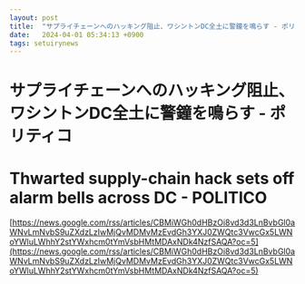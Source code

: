 ```yaml
---
layout: post
title:  "サプライチェーンへのハッキング阻止、ワシントンDC全土に警鐘を鳴らす - ポリティコ"
date:   2024-04-01 05:34:13 +0900
tags: setuirynews 
---
```


# サプライチェーンへのハッキング阻止、ワシントンDC全土に警鐘を鳴らす - ポリティコ



# Thwarted supply-chain hack sets off alarm bells across DC - POLITICO

[https://news.google.com/rss/articles/CBMiWGh0dHBzOi8vd3d3LnBvbGl0aWNvLmNvbS9uZXdzLzIwMjQvMDMvMzEvdGh3YXJ0ZWQtc3VwcGx5LWNoYWluLWhhY2stYWxhcm0tYmVsbHMtMDAxNDk4NzfSAQA?oc=5](https://news.google.com/rss/articles/CBMiWGh0dHBzOi8vd3d3LnBvbGl0aWNvLmNvbS9uZXdzLzIwMjQvMDMvMzEvdGh3YXJ0ZWQtc3VwcGx5LWNoYWluLWhhY2stYWxhcm0tYmVsbHMtMDAxNDk4NzfSAQA?oc=5)

